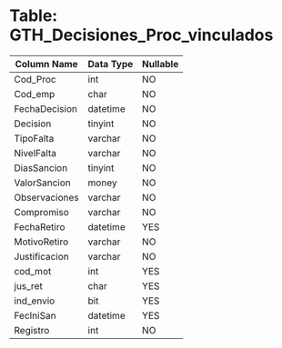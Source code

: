 # Table: GTH_Decisiones_Proc_vinculados

| Column Name | Data Type | Nullable |
|-------------|-----------|----------|
| Cod_Proc | int | NO |
| Cod_emp | char | NO |
| FechaDecision | datetime | NO |
| Decision | tinyint | NO |
| TipoFalta | varchar | NO |
| NivelFalta | varchar | NO |
| DiasSancion | tinyint | NO |
| ValorSancion | money | NO |
| Observaciones | varchar | NO |
| Compromiso | varchar | NO |
| FechaRetiro | datetime | YES |
| MotivoRetiro | varchar | NO |
| Justificacion | varchar | NO |
| cod_mot | int | YES |
| jus_ret | char | YES |
| ind_envio | bit | YES |
| FecIniSan | datetime | YES |
| Registro | int | NO |
